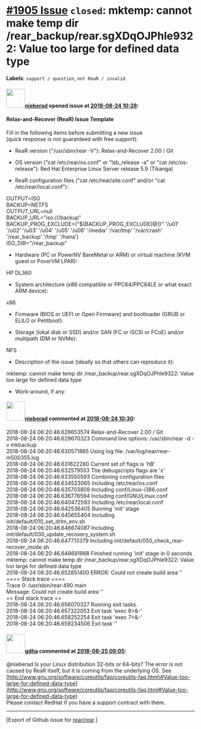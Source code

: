 [\#1905 Issue](https://github.com/rear/rear/issues/1905) `closed`: mktemp: cannot make temp dir /rear\_backup/rear.sgXDqOJPhle9322: Value too large for defined data type
=========================================================================================================================================================================

**Labels**: `support / question`, `not ReaR / invalid`

#### <img src="https://avatars.githubusercontent.com/u/42668253?v=4" width="50">[nieberad](https://github.com/nieberad) opened issue at [2018-08-24 10:28](https://github.com/rear/rear/issues/1905):

#### Relax-and-Recover (ReaR) Issue Template

Fill in the following items before submitting a new issue  
(quick response is not guaranteed with free support):

-   ReaR version ("/usr/sbin/rear -V"): Relax-and-Recover 2.00 / Git

-   OS version ("cat /etc/rear/os.conf" or "lsb\_release -a" or "cat
    /etc/os-release"): Red Hat Enterprise Linux Server release 5.9
    (Tikanga)

-   ReaR configuration files ("cat /etc/rear/site.conf" and/or "cat
    /etc/rear/local.conf"):

OUTPUT=ISO  
BACKUP=NETFS  
OUTPUT\_URL=null  
BACKUP\_URL="iso:///backup"  
BACKUP\_PROG\_EXCLUDE=("${BACKUP\_PROG\_EXCLUDE\[@\]}" '/u01' '/u02'
'/u03' '/u04' '/u05' '/u06' '/media' '/var/tmp' '/var/crash'
'/rear\_backup' '/tmp' '/hana')  
ISO\_DIR="/rear\_backup"

-   Hardware (PC or PowerNV BareMetal or ARM) or virtual machine (KVM
    guest or PoverVM LPAR):

HP DL360

-   System architecture (x86 compatible or PPC64/PPC64LE or what exact
    ARM device):

x86

-   Firmware (BIOS or UEFI or Open Firmware) and bootloader (GRUB or
    ELILO or Petitboot):

-   Storage (lokal disk or SSD) and/or SAN (FC or iSCSI or FCoE) and/or
    multipath (DM or NVMe):

NFS

-   Description of the issue (ideally so that others can reproduce it):

mktemp: cannot make temp dir /rear\_backup/rear.sgXDqOJPhle9322: Value
too large for defined data type

-   Work-around, if any:

#### <img src="https://avatars.githubusercontent.com/u/42668253?v=4" width="50">[nieberad](https://github.com/nieberad) commented at [2018-08-24 10:30](https://github.com/rear/rear/issues/1905#issuecomment-415720362):

2018-08-24 06:20:46.628653574 Relax-and-Recover 2.00 / Git  
2018-08-24 06:20:46.629670323 Command line options: /usr/sbin/rear -d -v
mkbackup  
2018-08-24 06:20:46.630571865 Using log file:
/var/log/rear/rear-m500355.log  
2018-08-24 06:20:46.631622280 Current set of flags is 'hB'  
2018-08-24 06:20:46.632579553 The debugscripts flags are 'x'  
2018-08-24 06:20:46.633550593 Combining configuration files  
2018-08-24 06:20:46.634523065 Including /etc/rear/os.conf  
2018-08-24 06:20:46.635703809 Including conf/Linux-i386.conf  
2018-08-24 06:20:46.636776594 Including conf/GNU/Linux.conf  
2018-08-24 06:20:46.640472593 Including /etc/rear/local.conf  
2018-08-24 06:20:46.642536405 Running 'init' stage  
2018-08-24 06:20:46.645655404 Including
init/default/010\_set\_drlm\_env.sh  
2018-08-24 06:20:46.646674087 Including
init/default/030\_update\_recovery\_system.sh  
2018-08-24 06:20:46.647713379 Including
init/default/050\_check\_rear-recover\_mode.sh  
2018-08-24 06:20:46.648691968 Finished running 'init' stage in 0
seconds  
mktemp: cannot make temp dir /rear\_backup/rear.sgXDqOJPhle9322: Value
too large for defined data type  
2018-08-24 06:20:46.652851400 ERROR: Could not create build area ''  
==== Stack trace ====  
Trace 0: /usr/sbin/rear:490 main  
Message: Could not create build area ''  
== End stack trace ==  
2018-08-24 06:20:46.656070327 Running exit tasks.  
2018-08-24 06:20:46.657322053 Exit task 'exec 8&gt;&-'  
2018-08-24 06:20:46.658252254 Exit task 'exec 7&gt;&-'  
2018-08-24 06:20:46.659234506 Exit task ''

#### <img src="https://avatars.githubusercontent.com/u/888633?u=cdaeb31efcc0048d3619651aa18dd4b76e636b21&v=4" width="50">[gdha](https://github.com/gdha) commented at [2018-08-25 09:05](https://github.com/rear/rear/issues/1905#issuecomment-415955079):

@nieberad Is your Linux distribution 32-bits or 64-bits? The error is
not caused by ReaR itself, but it is coming from the underlying OS. See
[http://www.gnu.org/software/coreutils/faq/coreutils-faq.html\#Value-too-large-for-defined-data-type](http://www.gnu.org/software/coreutils/faq/coreutils-faq.html#Value-too-large-for-defined-data-type)  
Please contact RedHat if you have a support contract with them.

------------------------------------------------------------------------

\[Export of Github issue for
[rear/rear](https://github.com/rear/rear).\]
